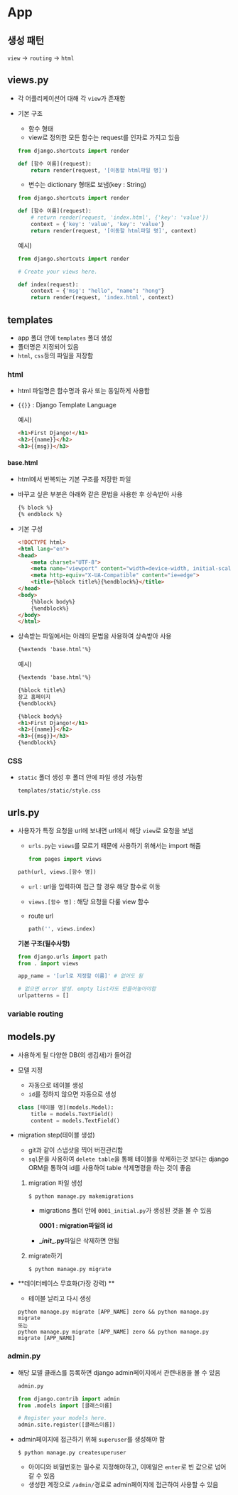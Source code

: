 # App

## 생성 패턴

`view` -> `routing` -> `html`



## views.py

* 각 어플리케이션어 대해 각 `view`가 존재함

* 기본 구조

  * 함수 형태
  * view로 정의한 모든 함수는 request를 인자로 가지고 있음

  ```python
  from django.shortcuts import render
  
  def [함수 이름](request):
      return render(request, '[이동할 html파일 명]')
  ```

  * 변수는 dictionary 형태로 보냄(key : String)

  ```python
  from django.shortcuts import render
  
  def [함수 이름](request):
      # return render(request, 'index.html', {'key': 'value'})
      context = {'key': 'value', 'key': 'value'}
      return render(request, '[이동할 html파일 명]', context)
  ```

  예시) 

  ```python
  from django.shortcuts import render
  
  # Create your views here.
  
  def index(request):
      context = {'msg': "hello", "name": "hong"}
      return render(request, 'index.html', context)
  ```

  

## templates

* app 폴더 안에 `templates` 폴더 생성
* 폴더명은 지정되어 있음
* `html`, `css`등의 파일을 저장함

### html

* html 파일명은 함수명과 유사 또는 동일하게 사용함

* `{{}}` : Django Template Language

  예시)

  ```html
  <h1>First Django!</h1>
  <h2>{{name}}</h2>
  <h3>{{msg}}</h3>
  ```

#### base.html

* html에서 반복되는 기본 구조를 저장한 파일

* 바꾸고 싶은 부분은 아래와 같은 문법을 사용한 후 상속받아 사용

  ```html
  {% block %}
  {% endblock %}
  ```

* 기본 구성

  ```html
  <!DOCTYPE html>
  <html lang="en">
  <head>
      <meta charset="UTF-8">
      <meta name="viewport" content="width=device-width, initial-scale=1.0">
      <meta http-equiv="X-UA-Compatible" content="ie=edge">
      <title>{%block title%}{%endblock%}</title>
  </head>
  <body>
      {%block body%}
      {%endblock%}
  </body>
  </html>
  ```

* 상속받는 파일에서는 아래의 문법을 사용하여 상속받아 사용

  ```html
  {%extends 'base.html'%}
  ```

  예시)

  ```html
  {%extends 'base.html'%}
  
  {%block title%}
  장고 홈페이지
  {%endblock%}
  
  {%block body%}
  <h1>First Django!</h1>
  <h2>{{name}}</h2>
  <h3>{{msg}}</h3>
  {%endblock%}
  ```

### CSS

* `static` 폴더 생성 후 폴더 안에 파일 생성 가능함

  `templates/static/style.css`

## urls.py

* 사용자가 특정 요청을 url에 보내면 url에서 해당 `view`로 요청을 보냄

  * `urls.py`는 `views`를 모르기 때문에 사용하기 위해서는 import 해줌

    ```python
    from pages import views
    ```

  ```python
  path(url, views.[함수 명])
  ```

  * `url` : url을 입력하여 접근 할 경우 해당 함수로 이동

  * `views.[함수 명]` : 해당 요청을 다룰 view 함수

  * route url

    ```python
    path('', views.index)
    ```

  **기본 구조(필수사항)**

  ```python
  from django.urls import path
  from . import views
  
  app_name = '[url로 지정할 이름]' # 없어도 됨
  
  # 없으면 error 발생. empty list라도 만들어놓아야함
  urlpatterns = [] 
  
  ```

### variable routing



## models.py

* 사용하게 될 다양한 DB(의 생김새)가 들어감

* 모델 지정

  * 자동으로 테이블 생성
  * `id`를 정하지 않으면 자동으로 생성

  ```python
  class [테이블 명](models.Model):
      title = models.TextField()
      content = models.TextField()
  ```

* migration step(테이블 생성)

  * git과 같이 스냅샷을 찍어 버전관리함
  * `sql`문을 사용하여 `delete table`을 통해 테이블을 삭제하는것 보다는 django ORM을 통하여 id를 사용하여 table 삭제명령을 하는 것이 좋음

  1. migration 파일 생성

     ```git
     $ python manage.py makemigrations
     ```

     * migrations 폴더 안에 `0001_initial.py`가 생성된 것을 볼 수 있음

       **0001 : migration파일의 id**

     * **\__init__.py**파일은 삭제하면 안됨
     
  2. migrate하기
  
     ```
     $ python manage.py migrate
     ```
  
* **데이터베이스 무효화(가장 강력) **

  * 테이블 날리고 다시 생성

  ```
  python manage.py migrate [APP_NAME] zero && python manage.py migrate
  또는
  python manage.py migrate [APP_NAME] zero && python manage.py migrate [APP_NAME]
  ```

  

### admin.py

* 해당 모델 클래스를 등록하면 django admin페이지에서 관련내용을 볼 수 있음

  ```python
  admin.py
  
  from django.contrib import admin
  from .models import [클래스이름]
  
  # Register your models here.
  admin.site.register([클래스이름])
  ```

* admin페이지에 접근하기 위해 `superuser`를 생성해야 함

  ```git
  $ python manage.py createsuperuser
  ```

  * 아이디와 비밀번호는 필수로 지정해야하고, 이메일은 `enter`로 빈 값으로 넘어갈 수 있음
  * 생성한 계정으로 `/admin/`경로로 admin페이지에 접근하여 사용할 수 있음

